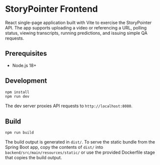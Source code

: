 # StoryPointer Frontend

React single-page application built with Vite to exercise the StoryPointer API. The app supports uploading a video or referencing a URL, polling status, viewing transcripts, running predictions, and issuing simple QA requests.

## Prerequisites

- Node.js 18+

## Development

```bash
npm install
npm run dev
```

The dev server proxies API requests to `http://localhost:8080`.

## Build

```bash
npm run build
```

The build output is generated in `dist/`. To serve the static bundle from the Spring Boot app, copy the contents of `dist/` into `backend/src/main/resources/static/` or use the provided Dockerfile stage that copies the build output.


